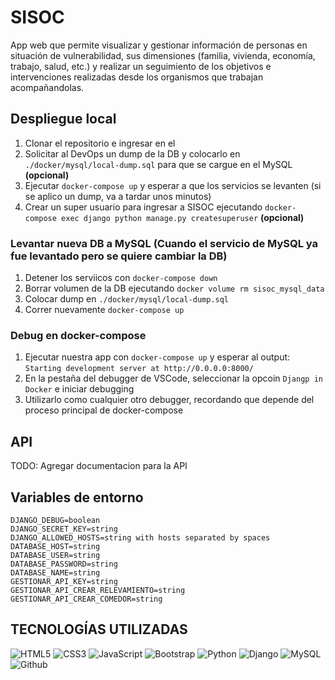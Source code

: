 # SISOC

App web que permite visualizar y gestionar información de personas en situación de vulnerabilidad, sus dimensiones (familia, vivienda, economía, trabajo, salud, etc.) y realizar un seguimiento de los objetivos e intervenciones realizadas desde los organismos que trabajan acompañandolas.  

## Despliegue local

1. Clonar el repositorio e ingresar en el
2. Solicitar al DevOps un dump de la DB y colocarlo en `./docker/mysql/local-dump.sql` para que se cargue en el MySQL **(opcional)**
3. Ejecutar `docker-compose up` y esperar a que los servicios se levanten (si se aplico un dump, va a tardar unos minutos)
4. Crear un super usuario para ingresar a SISOC ejecutando `docker-compose exec django python manage.py createsuperuser` **(opcional)**

### Levantar nueva DB a MySQL (Cuando el servicio de MySQL ya fue levantado pero se quiere cambiar la DB)
1. Detener los serviicos con `docker-compose down`
2. Borrar volumen de la DB ejecutando `docker volume rm sisoc_mysql_data`
3. Colocar dump en `./docker/mysql/local-dump.sql`
4. Correr nuevamente `docker-compose up`

### Debug en docker-compose
1. Ejecutar nuestra app con `docker-compose up` y esperar al output: `Starting development server at http://0.0.0.0:8000/`
2. En la pestaña del debugger de VSCode, seleccionar la opcoin `Djangp in Docker` e iniciar debugging
3. Utilizarlo como cualquier otro debugger, recordando que depende del proceso principal de docker-compose

## API

TODO: Agregar documentacion para la API

## Variables de entorno

```
DJANGO_DEBUG=boolean
DJANGO_SECRET_KEY=string
DJANGO_ALLOWED_HOSTS=string with hosts separated by spaces
DATABASE_HOST=string
DATABASE_USER=string
DATABASE_PASSWORD=string
DATABASE_NAME=string
GESTIONAR_API_KEY=string
GESTIONAR_API_CREAR_RELEVAMIENTO=string
GESTIONAR_API_CREAR_COMEDOR=string
```

## TECNOLOGÍAS UTILIZADAS

![HTML5](https://img.shields.io/badge/-HTML5-%23F11423?style=flat-square&logo=html5&logoColor=ffffff)
![CSS3](https://img.shields.io/badge/-CSS3-%231572B6?style=flat-square&logo=css3)
![JavaScript](https://img.shields.io/badge/-JavaScript-%23F7DF1C?style=flat-square&logo=javascript&logoColor=000000&labelColor=%23F7DF1C&color=%23FFCE5A)
![Bootstrap](https://img.shields.io/badge/-Bootstrap-BE85C6?style=flat-square&logo=Bootstrap)
![Python](http://img.shields.io/badge/-Python-DAD031?style=flat-square&logo=python)
![Django](http://img.shields.io/badge/-Django-025922?style=flat-square&logo=django&logoColor=025922&labelColor=DAD031)
![MySQL](https://img.shields.io/badge/-MySQL-ffffff?style=flat-square&logo=mysql)
![Github](https://img.shields.io/badge/Github-000?style=flat-square&logo=Github)